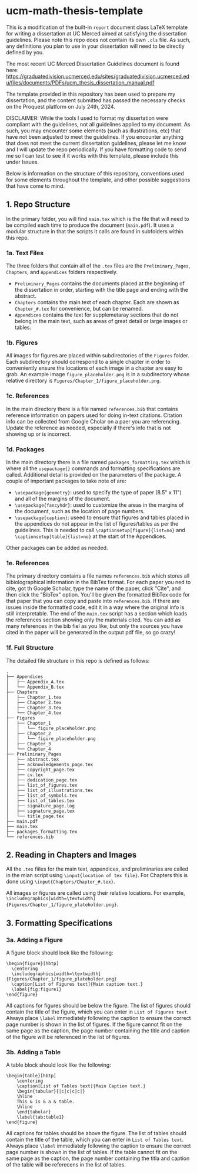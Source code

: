 # ucm-math-thesis-template
This is a modification of the built-in `report` document class LaTeX template for writing a dissertation at UC Merced aimed at satisfying the dissertation guidelines.  Please note this repo does not contain its own `.cls` file.  As such, any definitions you plan to use in your dissertation will need to be directly defined by you.

The most recent UC Merced Dissertation Guidelines document is found here: https://graduatedivision.ucmerced.edu/sites/graduatedivision.ucmerced.edu/files/documents/PDFs/ucm_thesis_dissertation_manual.pdf

The template provided in this repository has been used to prepare my dissertation, and the content submitted has passed the necessary checks on the Proquest platform on July 24th, 2024.

DISCLAIMER: While the tools I used to format my dissertation were compliant with the guidelines, not all guidelines applied to my document.  As such, you may encounter some elements (such as illustrations, etc) that have not been adjusted to meet the guidelines.  If you encounter anything that does not meet the current dissertation guidelines, please let me know and I will update the repo periodically.  If you have formatting code to send me so I can test to see if it works with this template, please include this under Issues.

Below is information on the structure of this repository, conventions used for some elements throughout the template, and other possible suggestions that have come to mind.

## 1. Repo Structure

In the primary folder, you will find `main.tex` which is the file that will need to be compiled each time to produce the document (`main.pdf`).  It uses a modular structure in that the scripts it calls are found in subfolders within this repo.  

### 1a. Text Files

The three folders that contain all of the `.tex`  files are the `Preliminary_Pages`, `Chapters`, and `Appendices` folders respectively.  

- `Preliminary_Pages` contains the documents placed at the beginning of the dissertation in order, starting with the title page and ending with the abstract.
- `Chapters` contains the main text of each chapter.  Each are shown as `Chapter_#.tex` for convenience, but can be renamed.
- `Appendices` contains the text for supplemetaray sections that do not belong in the main text, such as areas of great detail or large images or tables.

### 1b. Figures

All images for figures are placed within subdirectories of the `Figures` folder.  Each subdirectory should correspond to a single chapter in order to conveniently ensure the locations of each image in a chapter are easy to grab.  An example image `figure_placeholder.png` is in a subdirectory whose relative directory is `Figures/Chapter_1/figure_placeholder.png`.

### 1c. References

In the main directory there is a file named `references.bib` that contains reference information on papers used for doing in-text citations.  Citation info can be collected from Google Cholar on a paer you are referencing.  Update the reference as needed, especially if there's info that is not showing up or is incorrect.

### 1d. Packages

In the main directory there is a file named `packages_formatting.tex` which is where all the `usepackage{}` commands and formatting specifications are called.  Additional detail is provided on the parameters of the package.  A couple of important packages to take note of are:

- `\usepackage{geometry}`: used to specify the type of paper (8.5" x 11") and all of the margins of the document.
- `\usepackage{fancyhdr}`: used to customize the areas in the margins of the document, such as the location of page numbers.
- `\usepackage{caption}`: useed to ensure that figures and tables placed in the appendices do not appear in the list of figures/tables as per the guidelines.  This is needed to call `\captionsetup[figure]{list=no}` and `\captionsetup[table]{list=no}` at the start of the Appendices.

Other packages can be added as needed.

### 1e. References
The primary directory contains a file names `references.bib` which stores all bibiolographical information in the BibTex format.  For each paper you ned to cite, got th Google Scholar, type the name of the paper, click "Cite", and then click the "BibTex" option.  You'll be given the formatted BibTex code for that paper that you can copy and paste into `references.bib`.  If there are issues inside the formatted code, edit it in a way where the original info is still interpretable.  The end of the `main.tex` script has a section which loads the references section showing only the materials cited.  You can add as many references in the bib fiel as you like, but only the sources you have cited in the paper will be generated in the output pdf file, so go crazy!

### 1f. Full Structure
The detailed file structure in this repo is defined as follows:
```
.
├── Appendices
│   ├── Appendix_A.tex
│   └── Appendix_B.tex
├── Chapters
│   ├── Chapter_1.tex
│   ├── Chapter_2.tex
│   ├── Chapter_3.tex
│   └── Chapter_4.tex
├── Figures
│   ├── Chapter_1
│   │   └── figure_placeholder.png
│   ├── Chapter_2
│   │   └── figure_placeholder.png
│   ├── Chapter_3
│   └── Chapter_4
├── Preliminary_Pages
│   ├── abstract.tex
│   ├── acknowledgements_page.tex
│   ├── copyright_page.tex
│   ├── cv.tex
│   ├── dedication_page.tex
│   ├── list_of_figures.tex
│   ├── list_of_illustrations.tex
│   ├── list_of_symbols.tex
│   ├── list_of_tables.tex
│   ├── signature_page.log
│   ├── signature_page.tex
│   └── title_page.tex
├── main.pdf
├── main.tex
├── packages_formatting.tex
└── references.bib
```

## 2. Reading in Chapters and Images

All the `.tex` fiiles for the main text, appendices, and preliminaries are called in the mian script using `\input{location of tex file}`.  For Chapters this is done using `\input{Chapters/Chapter_#.tex}`.

All images or figures are called using their relative locations.  For example, `\includegraphics[width=\textwidth]{Figures/Chapter_1/figure_plateholder.png}`.

## 3. Formatting Specifications

### 3a. Adding a Figure

A figure block should look like the following:

```
\begin{figure}[hbtp]
  \centering
  \includegraphics[width=\textwidth]{Figures/Chapter_1/figure_plateholder.png}
  \caption[List of Figures text]{Main caption text.}
  \label{fig:figure1}
\end{figure}
```
All captions for figures should be below the figure.  The list of figures should contain the title of the figure, which you can enter in `List of Figures text`.  Always place `\label` immediately following the caption to ensure the correct page number is shown in the list of figures.  If the figure cannot fit on the same page as the caption, the page number containing the title and caption of the figure will be referenced in the list of figures.

### 3b. Adding a Table

A table block should look like the following:

```
\begin{table}[hbtp]
	\centering
	\caption[List of Tables text]{Main Caption text.}
	\begin{tabular}{|c|c|c|c|}
	\hline
	This & is & a & table.
	\hline
	\end{tabular}
	\label{tab:table1}
\end{figure}
```
All captions for tables should be above the figure.  The list of tables should contain the title of the table, which you can enter in `List of Tables text`.  Always place `\label` immediately following the caption to ensure the correct page number is shown in the list of tables.  If the table cannot fit on the same page as the caption, the page number containing the titla and caption of the table will be referecens in the list of tables.

